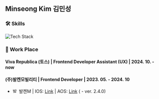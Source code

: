 
## Minseong Kim 김민성

### 🛠️ Skills
<img src="https://skillicons.dev/icons?i=html,css,js,ts,react,next&perline=6" alt="Tech Stack" /> 

### 🏢 Work Place
#### Viva Republica (토스) | Frontend Developer Assistant (UX) | 2024. 10. - now

#### (주)발켄모빌리티 | Frontend Developer | 2023. 05. - 2024. 10

- <img src="https://github.com/user-attachments/assets/345ff90a-c002-4a7d-8610-0668f9a65f54" alt="발켄M 아이콘" width="16" height="16" /> 발켄M | IOS: [Link](https://apps.apple.com/kr/app/%EB%B0%9C%EC%BC%84m/id6450990490) | AOS: [Link](https://play.google.com/store/apps/details?id=com.balkensharing) ( - ver. 2.4.0)

<br>

<!--
**akimcse/akimcse** is a ✨ _special_ ✨ repository because its `README.md` (this file) appears on your GitHub profile.

Here are some ideas to get you started:

- 🔭 I’m currently working on ...
- 🌱 
- 👯 I’m looking to collaborate on ...
- 🤔 I’m looking for help with ...
- 💬 Ask me about ...
- 📫 How to reach me: ...
- 😄 Pronouns: ...
- ⚡ Fun fact: ...
-->
